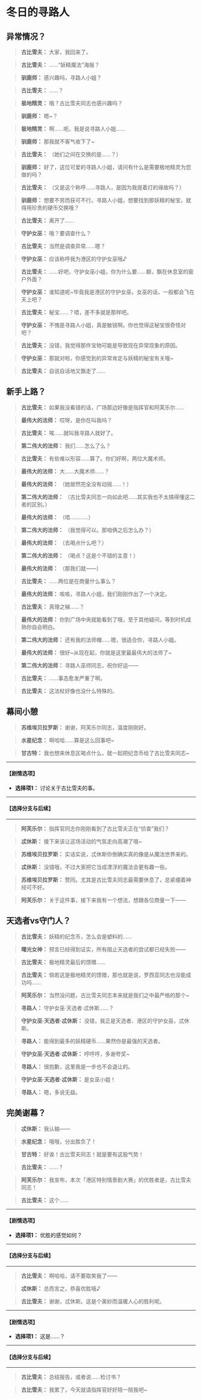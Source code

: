 # 冬日的寻路人

## 异常情况？

> **古比雪夫：**
> 大家，我回来了。

> **古比雪夫：**
> ……“妖精魔法”海报？

> **驯鹿师：**
> 感兴趣吗，寻路人小姐？

> **古比雪夫：**
> ……？

> **极地精灵：**
> 哦？古比雪夫同志也感兴趣吗？

> **驯鹿师：**
> 嗯~？

> **极地精灵：**
> 啊……呃，我是说寻路人小姐……

> **驯鹿师：**
> 那我就不客气收下了~

> **古比雪夫：**
> （她们之间在交换的是……？）

> **驯鹿师：**
> 好了，这位可爱的寻路人小姐，请问有什么是需要极地精灵为您做的吗？

> **古比雪夫：**
> （又是这个称呼……寻路人，是因为我提着灯的缘故吗？）

> **驯鹿师：**
> 想要不劳而获可不行。寻路人小姐，想要找到那妖精的秘宝，就得用珍贵的硬币交换哦？

> **古比雪夫：**
> 离开了……

> **守护女巫：**
> 哦？要调查什么？

> **古比雪夫：**
> 当然是调查异常……嗯？

> **守护女巫：**
> 应该称呼我为港区的守护女巫哦♪

> **古比雪夫：**
> ……好吧，守护女巫小姐，你为什么要……额，飘在休息室的窗户外面？

> **守护女巫：**
> 谁知道呢~毕竟我是港区的守护女巫，女巫的话，一般都会飞在天上吧？

> **古比雪夫：**
> 秘宝……？唔，差不多就是那样吧。

> **守护女巫：**
> 不愧是寻路人小姐，真是敏锐啊。你也觉得这秘宝很奇怪对吧？

> **古比雪夫：**
> 没错，我觉得那件宝物可能是导致现在异常现象的原因。

> **守护女巫：**
> 那就对啦，你感觉到的异常肯定与妖精的秘宝有关哦~

> **古比雪夫：**
> 自说自话地又飘走了……

## 新手上路？

> **古比雪夫：**
> 如果我没看错的话，广场那边好像是指挥官和阿芙乐尔……

> **最伟大的法师：**
> 哎呀，是你在叫我吗？

> **古比雪夫：**
> 唉……就叫我寻路人就好了。

> **第二伟大的法师：**
> 我们……怎么了么？

> **古比雪夫：**
> 有些难以形容……算了。你们好啊，两位大魔术师。

> **最伟大的法师：**
> 大……大魔术师……？

> **最伟大的法师：**
> （她居然完全没有动摇……！）

> **第二伟大的法师：**
> （古比雪夫同志一向如此吧……其实我也不太搞得懂这二者的区别。）

> **最伟大的法师：**
> （唔…………）

> **第二伟大的法师：**
> （我觉得可以。那咱俩之后怎么办？）

> **最伟大的法师：**
> （去喝点什么吧？）

> **第二伟大的法师：**
> （喝点？这是个不错的主意！）

> **最伟大的法师：**
> （那我们就——）

> **古比雪夫：**
> ……两位是在商量什么事么？

> **最伟大的法师：**
> 咳咳，寻路人小姐，我们刚刚作出了一个决定。

> **古比雪夫：**
> 真理之梯……？

> **最伟大的法师：**
> 你到广场中央就能看到了哦，至于其他疑问，等到时机成熟你自会明白。

> **第二伟大的法师：**
> 还有我的法师帽……嗯，很适合你，寻路人小姐。

> **最伟大的法师：**
> 很好~从现在起，你就是这里最最伟大的法师了~

> **第二伟大的法师：**
> 寻路人巫师同志，祝你好运——

> **古比雪夫：**
> ……事态愈发严重了啊。

> **古比雪夫：**
> 这法杖好像也没什么特殊的。

## 幕间小憩

> **苏维埃贝拉罗斯：**
> 谢谢，阿芙乐尔同志，温度刚刚好。

> **水星纪念：**
> 啊哈哈……算是这么回事吧~

> **甘古特：**
> 我也想来休息区喝点什么，就一起把纪念币给了古比雪夫同志~

---
#### **【剧情选项】**
*   **选择项1：** 讨论关于古比雪夫的事。

---
#### **【选择分支与后续】**
---

> **阿芙乐尔：**
> 指挥官同志你刚刚看到了古比雪夫正在“侦查”我们？

> **忒休斯：**
> 接下来该让这场活动的气氛走向高潮了哦~

> **苏维埃贝拉罗斯：**
> 实话实说，忒休斯你倒确实真的像是从魔法世界来的。

> **忒休斯：**
> 没错哦，不过大家把它当成漂浮的魔法会更有趣一些。

> **苏维埃贝拉罗斯：**
> 赞同。尤其是古比雪夫同志最需要休息了，总紧绷着神经可不好。

> **阿芙乐尔：**
> 关于这件事，接下来我有一个想法，想跟各位商量一下——

## 天选者vs守门人？

> **古比雪夫：**
> 妖精的纪念币，怎么会是塑料的……

> **曙光女神：**
> 预言已经得到证实，所有阻止天选者的尝试都已经失败——

> **古比雪夫：**
> 极地精灵最后的馈赠……

> **古比雪夫：**
> 倘若这是极地精灵的馈赠，那也就是说，罗西亚同志也没能成功吗……

> **阿芙乐尔：**
> 当然没问题，古比雪夫同志本来就是我们之中最严格的那个~

> **寻路人：**
> 守护女巫·天选者·忒休斯……？

> **守护女巫·天选者·忒休斯：**
> 没错，我正是天选者、港区的守护女巫，忒休斯。

> **寻路人：**
> 能得到最多的妖精硬币……果然你是最强的天选者。

> **守护女巫·天选者·忒休斯：**
> 哼哼哼，多谢夸奖~

> **寻路人：**
> 很抱歉，这里我是一步也不会退让的。

> **守护女巫·天选者·忒休斯：**
> 是女巫小姐！

> **寻路人：**
> 嗯，多说无益。

## 完美谢幕？

> **忒休斯：**
> 我认输——

> **水星纪念：**
> 哦哦，分出胜负了！

> **甘古特：**
> 好诶！古比雪夫同志！就是要有这股气势！

> **古比雪夫：**
> ……？

> **阿芙乐尔：**
> 我宣布，本次「港区特别情景剧大赛」的优胜者是，古比雪夫同志！

> **古比雪夫：**
> 这个……

---
#### **【剧情选项】**
*   **选择项1：** 优胜的感觉如何？

---
#### **【选择分支与后续】**
---

> **古比雪夫：**
> 啊哈哈，请不要取笑我了——

> **忒休斯：**
> 总而言之，恭喜优胜哦♪

> **古比雪夫：**
> 谢谢，忒休斯。这是个美妙而温暖人心的胜利呢。

---
#### **【剧情选项】**
*   **选择项1：** 这是……？

---
#### **【选择分支与后续】**
---

> **古比雪夫：**
> 总结报告，或者说……检讨书？

> **古比雪夫：**
> 我累了，今天就请指挥官好好陪一陪我吧~

